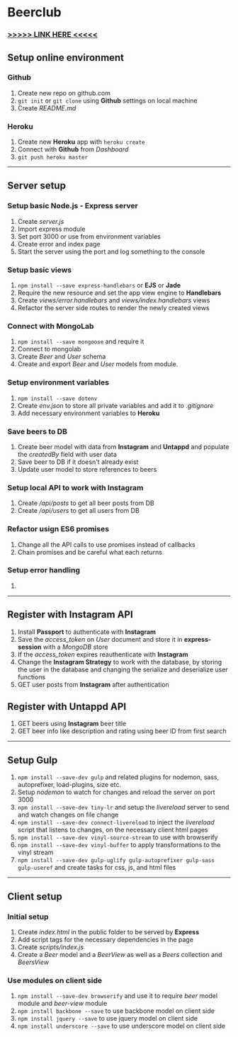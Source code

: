 # Beerclub

### [>>>>> LINK HERE <<<<<](https://quiet-fortress-1367.herokuapp.com/)

## Setup online environment

### Github

1. Create new repo on github.com
2. `git init` or `git clone` using **Github** settings on local machine
3. Create *README.md*

### Heroku

1. Create new **Heroku** app with `heroku create`
2. Connect with **Github** from *Dashboard*
3. `git push heroku master`

---------------------------------

## Server setup

### Setup basic Node.js - Express server

1. Create *server.js*
2. Import express module
3. Set port 3000 or use from environment variables
4. Create error and index page
5. Start the server using the port and log something to the console

### Setup basic views

1. `npm install --save express-handlebars` or **EJS** or **Jade**
2. Require the new resource and set the app view engine to **Handlebars** 
3. Create *views/error.handlebars* and *views/index.handlebars* views
4. Refactor the server side routes to render the newly created views

### Connect with MongoLab

1. `npm install --save mongoose` and require it
2. Connect to mongolab
3. Create *Beer* and *User* schema
4. Create and export *Beer* and *User* models from module.

### Setup environment variables

1. `npm install --save dotenv`
2. Create *env.json* to store all private variables and add it to *.gitignore*
3. Add necessary environment variables to **Heroku**

### Save beers to DB

1. Create beer model with data from **Instagram** and **Untappd** and populate the *createdBy* field with user data
2. Save beer to DB if it doesn't already exist
3. Update user model to store references to beers

### Setup local API to work with Instagram

1. Create */api/posts* to get all beer posts from DB
2. Create */api/users* to get all users from DB

### Refactor usign ES6 promises

1. Change all the API calls to use promises instead of callbacks
2. Chain promises and be careful what each returns


### Setup error handling

1. 

---------------------------------

## Register with Instagram API

1. Install **Passport** to authenticate with **Instagram**
2. Save the *access_token* on *User* document and store it in **express-session** with a *MongoDB* store
3. If the *access_token* expires reauthenticate with **Instagram**
4. Change the **Instagram Strategy** to work with the database, by storing the user in the database and changing the serialize and deserialize user functions
5. GET user posts from **Instagram** after authentication

## Register with Untappd API

1. GET beers using **Instagram** beer title
2. GET beer info like description and rating using beer ID from first search

---------------------------------

## Setup Gulp

1. `npm install --save-dev gulp` and related plugins for nodemon, sass, autoprefixer, load-plugins, size etc.
2. Setup *nodemon* to watch for changes and reload the server on port 3000
3. `npm install --save-dev tiny-lr` and setup the *livereload* server to send and watch changes on file change
4. `npm install --save-dev connect-livereload` to inject the *livereload* script that listens to changes, on the necessary client html pages
5. `npm install --save-dev vinyl-source-stream` to use with browserify
6. `npm install --save-dev vinyl-buffer` to apply transformations to the vinyl stream
7. `npm install --save-dev gulp-uglify gulp-autoprefixer gulp-sass gulp-useref` and create tasks for css, js, and html files

---------------------------------

## Client setup

### Initial setup

1. Create *index.html* in the public folder to be served by **Express**
2. Add script tags for the necessary dependencies in the page
3. Create *scripts/index.js*
4. Create a *Beer* model and a *BeerView* as well as a *Beers* collection and *BeersView*

### Use modules on client side

1. `npm install --save-dev browserify` and use it to require *beer* model module and *beer-view* module
2. `npm install backbone --save` to use backbone model on client side
3. `npm install jquery --save` to use jquery model on client side
4. `npm install underscore --save` to use underscore model on client side





